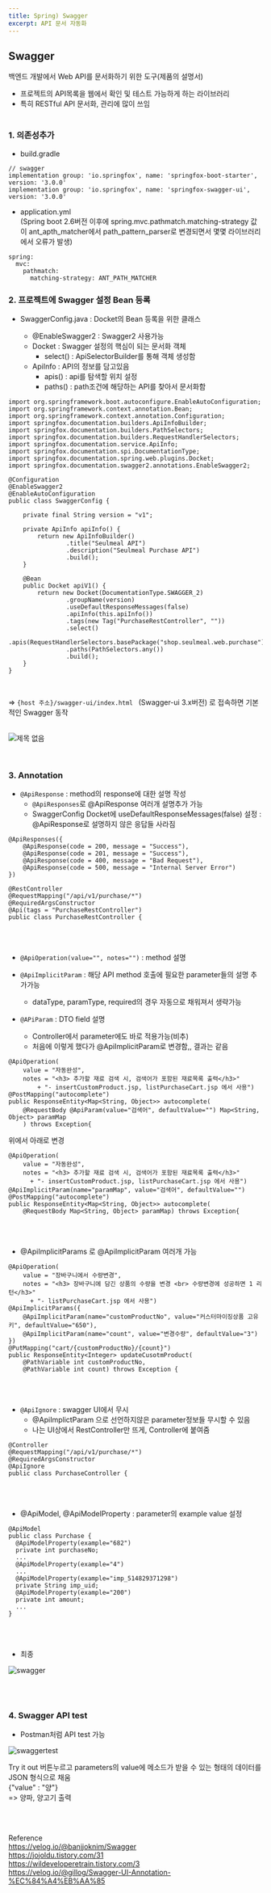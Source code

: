 ```yaml
---
title: Spring) Swagger
excerpt: API 문서 자동화
---
```


## Swagger
백엔드 개발에서 Web API를 문서화하기 위한 도구(제품의 설명서)  
- 프로젝트의 API목록을 웹에서 확인 및 테스트 가능하게 하는 라이브러리
- 특히 RESTful API 문서화, 관리에 많이 쓰임 <br/><br/>

### 1. 의존성추가

- build.gradle

```
// swagger
implementation group: 'io.springfox', name: 'springfox-boot-starter', version: '3.0.0'
implementation group: 'io.springfox', name: 'springfox-swagger-ui', version: '3.0.0'
```

- application.yml  
  (Spring boot 2.6버전 이후에 spring.mvc.pathmatch.matching-strategy 값이 ant_apth_matcher에서 path_pattern_parser로 변경되면서 몇몇 라이브러리에서 오류가 발생)

```
spring: 
  mvc: 
    pathmatch:
      matching-strategy: ANT_PATH_MATCHER
```

### 2. 프로젝트에 Swagger 설정 Bean 등록  
- SwaggerConfig.java : Docket의 Bean 등록을 위한 클래스

  - @EnableSwagger2 : Swagger2 사용가능
  - Docket : Swagger 설정의 핵심이 되는 문서화 객체
     - select() : ApiSelectorBuilder를 통해 객체 생성함
  - ApiInfo : API의 정보를 담고있음
    - apis() : api를 탐색할 위치 설정
    - paths() : path조건에 해당하는 API를 찾아서 문서화함

```
import org.springframework.boot.autoconfigure.EnableAutoConfiguration;
import org.springframework.context.annotation.Bean;
import org.springframework.context.annotation.Configuration;
import springfox.documentation.builders.ApiInfoBuilder;
import springfox.documentation.builders.PathSelectors;
import springfox.documentation.builders.RequestHandlerSelectors;
import springfox.documentation.service.ApiInfo;
import springfox.documentation.spi.DocumentationType;
import springfox.documentation.spring.web.plugins.Docket;
import springfox.documentation.swagger2.annotations.EnableSwagger2;

@Configuration
@EnableSwagger2
@EnableAutoConfiguration
public class SwaggerConfig {

    private final String version = "v1";

    private ApiInfo apiInfo() {
        return new ApiInfoBuilder()
                .title("Seulmeal API")
                .description("Seulmeal Purchase API")
                .build();
    }

    @Bean
    public Docket apiV1() {
        return new Docket(DocumentationType.SWAGGER_2)
                .groupName(version)
                .useDefaultResponseMessages(false)
                .apiInfo(this.apiInfo())
                .tags(new Tag("PurchaseRestController", ""))
                .select()
                .apis(RequestHandlerSelectors.basePackage("shop.seulmeal.web.purchase"))
                .paths(PathSelectors.any())
                .build();
    }
}
```

<br/>

=> `{host 주소}/swagger-ui/index.html ` (Swagger-ui 3.x버전) 로 접속하면 기본적인 Swagger 동작 <br/><br/>

![제목 없음](https://user-images.githubusercontent.com/103614357/183687654-0f0c21eb-9e70-4304-9ed8-4de1b6fa5c98.png)  

<br/> 

### 3. Annotation

- `@ApiResponse` : method의 response에 대한 설명 작성
  - `@ApiResponses`로 @ApiResponse 여러개 설명추가 가능
  - SwaggerConfig Docket에 useDefaultResponseMessages(false) 설정 : @ApiResponse로 설명하지 않은 응답들 사라짐

```
@ApiResponses({
    @ApiResponse(code = 200, message = "Success"),
    @ApiResponse(code = 201, message = "Success"),
    @ApiResponse(code = 400, message = "Bad Request"),
    @ApiResponse(code = 500, message = "Internal Server Error")
})

@RestController
@RequestMapping("/api/v1/purchase/*")
@RequiredArgsConstructor 
@Api(tags = "PurchaseRestController")
public class PurchaseRestController {
```

<br/><br/>

- `@ApiOperation(value="", notes="")` : method 설명
- `@ApiImplicitParam` : 해당 API method 호출에 필요한 parameter들의 설명 추가가능
  - dataType, paramType, required의 경우 자동으로 채워져서 생략가능

- `@APiParam` : DTO field 설명
  - Controller에서 parameter에도 바로 적용가능(비추)
  - 처음에 이렇게 했다가 @ApiImplicitParam로 변경함,, 결과는 같음

```
@ApiOperation(
    value = "자동완성", 
    notes = "<h3> 추가할 재료 검색 시, 검색어가 포함된 재료목록 출력</h3>"
        + "- insertCustomProduct.jsp, listPurchaseCart.jsp 에서 사용")
@PostMapping("autocomplete")
public ResponseEntity<Map<String, Object>> autocomplete(
    @RequestBody @ApiParam(value="검색어", defaultValue="") Map<String, Object> paramMap
    ) throws Exception{
```

위에서 아래로 변경

```
@ApiOperation(
    value = "자동완성", 
    notes = "<h3> 추가할 재료 검색 시, 검색어가 포함된 재료목록 출력</h3>"
      + "- insertCustomProduct.jsp, listPurchaseCart.jsp 에서 사용")
@ApiImplicitParam(name="paramMap", value="검색어", defaultValue="")
@PostMapping("autocomplete")
public ResponseEntity<Map<String, Object>> autocomplete(
    @RequestBody Map<String, Object> paramMap) throws Exception{
``` 

<br/><br/>
 
- @ApiImplicitParams 로 @ApiImplicitParam 여러개 가능

```
@ApiOperation(
    value = "장바구니에서 수량변경", 
    notes = "<h3> 장바구니에 담긴 상품의 수량을 변경 <br> 수량변경에 성공하면 1 리턴</h3>"
      + "- listPurchaseCart.jsp 에서 사용")
@ApiImplicitParams({
    @ApiImplicitParam(name="customProductNo", value="커스터마이징상품 고유키", defaultValue="650"),
    @ApiImplicitParam(name="count", value="변경수량", defaultValue="3")
})
@PutMapping("cart/{customProductNo}/{count}")
public ResponseEntity<Integer> updateCusotmProduct(
    @PathVariable int customProductNo, 
    @PathVariable int count) throws Exception {
```

<br/><br/>

- `@ApiIgnore` : swagger UI에서 무시
  - @ApiImplictParam 으로 선언하지않은 parameter정보들 무시할 수 있음
  - 나는 UI상에서 RestController만 뜨게, Controller에 붙여줌

```
@Controller
@RequestMapping("/api/v1/purchase/*")
@RequiredArgsConstructor
@ApiIgnore
public class PurchaseController {
```

<br/><br/>

- @ApiModel, @ApiModelProperty : parameter의 example value 설정

```
@ApiModel
public class Purchase {
  @ApiModelProperty(example="682")
  private int purchaseNo;
  ...
  @ApiModelProperty(example="4")
  ...
  @ApiModelProperty(example="imp_514829371298")
  private String imp_uid;
  @ApiModelProperty(example="200")
  private int amount;
  ...
}
```

<br/><br/>

- 최종

![swagger](https://user-images.githubusercontent.com/103614357/184525134-c5905886-1ab4-4a9c-a289-74b3813cdb38.png)  

 <br/><br/>
 
### 4. Swagger API test

- Postman처럼 API test 가능  

![swaggertest](https://user-images.githubusercontent.com/103614357/184525163-43b78207-d5b8-47fb-862d-2050bc2ff29e.png)  

Try it out 버튼누르고 parameters의 value에 메소드가 받을 수 있는 형태의 데이터를 JSON 형식으로 채움   
{"value" : "양"}  
=> 양파, 양고기 출력

<br/><br/>

Reference  
https://velog.io/@banjjoknim/Swagger  
https://jojoldu.tistory.com/31  
https://wildeveloperetrain.tistory.com/3  
https://velog.io/@gillog/Swagger-UI-Annotation-%EC%84%A4%EB%AA%85  
<br/>


